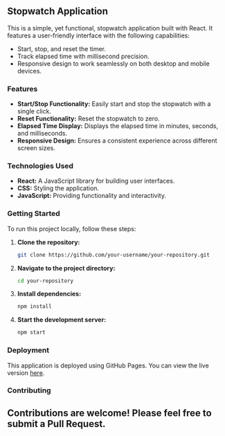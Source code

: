 ## Stopwatch Application

This is a simple, yet functional, stopwatch application built with React. It features a user-friendly interface with the following capabilities:

- Start, stop, and reset the timer.
- Track elapsed time with millisecond precision.
- Responsive design to work seamlessly on both desktop and mobile devices.

### Features

- **Start/Stop Functionality:** Easily start and stop the stopwatch with a single click.
- **Reset Functionality:** Reset the stopwatch to zero.
- **Elapsed Time Display:** Displays the elapsed time in minutes, seconds, and milliseconds.
- **Responsive Design:** Ensures a consistent experience across different screen sizes.

### Technologies Used

- **React:** A JavaScript library for building user interfaces.
- **CSS:** Styling the application.
- **JavaScript:** Providing functionality and interactivity.

### Getting Started

To run this project locally, follow these steps:

1. **Clone the repository:**
   ```sh
   git clone https://github.com/your-username/your-repository.git
   ```
2. **Navigate to the project directory:**
   ```sh
   cd your-repository
   ```
3. **Install dependencies:**
   ```sh
   npm install
   ```
4. **Start the development server:**
   ```sh
   npm start
   ```

### Deployment

This application is deployed using GitHub Pages. You can view the live version  [here]([https://your-username.github.io/your-repository](https://hariharanlk.github.io/StopWatch/)).

### Contributing

Contributions are welcome! Please feel free to submit a Pull Request.
---

